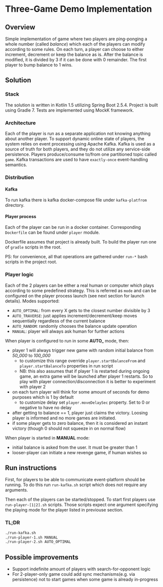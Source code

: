 # Three-Game Demo Implementation

## Overview

Simple implementation of game where two players are 
ping-ponging a whole number (called *balance*) which each of the players can modify according to some rules.
On each turn, a player can choose to either increment, decrement or keep the balance as is. 
After the balance is modified, it is divided by 3 if it can be done with 0 remainder.
The first player to bump balance to 1 wins.

## Solution
### Stack
The solution is written in Kotlin 1.5 utilizing Spring Boot 2.5.4.
Project is built using Gradle 7. Tests are implemented using MockK framework.

### Architecture
Each of the player is run as a separate application not knowing anything about another player.
To support dynamic online state of players,
the system relies on event processing using Apache Kafka.
Kafka is used as a source of truth for both players, and they do not utilize any service-side persistence.
Players produce/consume to/from one partitioned topic called `game`.
Kafka transactions are used to have `exactly-once` event-handling semantics.

### Distribution

#### Kafka
To run kafka there is kafka docker-compose file under `kafka-platfrom` directory.

#### Player process
Each of the player can be run in a docker container.
Corresponding `Dockerfile` can be found under `player` module.

Dockerfile assumes that project is already built. To build the player run one of `gradle` scripts in the root.

PS: for convenience, all that operations are gathered under `run-*` bash scripts in the project root.

### Player logic
Each of the 2 players can be either a real human or computer which plays according to some predefined strategy.
This is referred as `mode` and can be configured on the player process launch (see next section for launch details). 
Modes supported:
* `AUTO_OPTIMAL`: from every X gets to the closest number divisible by 3
* `AUTO_TRAVERSE`: just applies increment/decrement/keep moves sequentially regardless of the current balance
* `AUTO_RANDOM`: randomly chooses the balance update operation
* `MANUAL`: player will always ask human for further actions

When player is configured to run in some **AUTO_** mode, then:
* player 1 will always trigger new game with random initial balance from *50_000* to *100_000*
  * to customize this range override `player.startBalanceFrom` and `player.startBalanceTo` properties in run script
  * NB: this also assumes that if player 1 is restarted during ongoing game, an extra game will be launched after player 1 restarts. So to play with player connection/disconnection it is better to experiment with player 2
* on each turn player will think for some amount of seconds for demo purposes which is 1 by default
  * to customize delay set `player.moveDelaySec` property. Set to 0 or negative to have no delay
* after getting to balance == 1, player just claims the victory. Loosing player is informed and no more games are initiated.
* if some player gets to zero balance, then it is considered an instant victory (though 0 should not squeeze in on normal flow)

When player is started in **MANUAL** mode:
* initial balance is asked from the user. It must be greater than 1
* looser-player can initiate a new revenge game, if human wishes so

## Run instructions

First, for players to be able to communicate event-platform should be running. To do this run `run-kafka.sh` script which does not require any arguments.

Then each of the players can be started/stopped. To start first players use `run-player-[1|2].sh` scripts. Those scripts expect one argument specifying the playing mode for the player listed in previouse section.

### TL;DR
```bash
./run-kafka.sh
./run-player-1.sh MANUAL
./run-player-2.sh AUTO_OPTIMAL
```


## Possible improvements
* Support indefinite amount of players with search-for-opponent logic
* For 2-player-only game could add sync mechanisms(e.g. via persistence) not to start games when some game is already in-progress 
